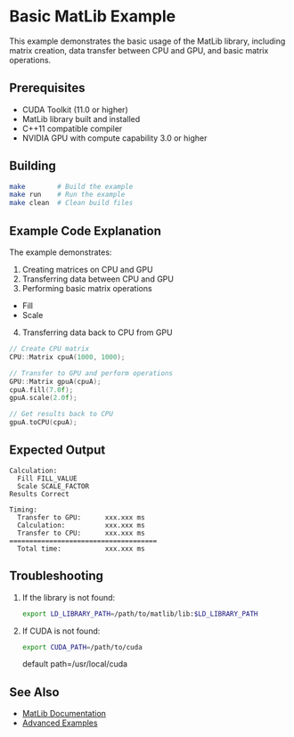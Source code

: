 # Basic MatLib Example

This example demonstrates the basic usage of the MatLib library, including matrix creation, data transfer between CPU and GPU, and basic matrix operations.

## Prerequisites

- CUDA Toolkit (11.0 or higher)
- MatLib library built and installed
- C++11 compatible compiler
- NVIDIA GPU with compute capability 3.0 or higher

## Building

```bash
make        # Build the example
make run    # Run the example
make clean  # Clean build files
```

## Example Code Explanation

The example demonstrates:
1. Creating matrices on CPU and GPU
2. Transferring data between CPU and GPU
3. Performing basic matrix operations
  - Fill
  - Scale
4. Transferring data back to CPU from GPU

```cpp
// Create CPU matrix
CPU::Matrix cpuA(1000, 1000);

// Transfer to GPU and perform operations
GPU::Matrix gpuA(cpuA);
cpuA.fill(7.0f);
gpuA.scale(2.0f);

// Get results back to CPU
gpuA.toCPU(cpuA);
```

## Expected Output

```
Calculation:
  Fill FILL_VALUE
  Scale SCALE_FACTOR
Results Correct

Timing:
  Transfer to GPU:      xxx.xxx ms
  Calculation:          xxx.xxx ms
  Transfer to CPU:      xxx.xxx ms
=====================================
  Total time:           xxx.xxx ms
```

## Troubleshooting

1. If the library is not found:
   ```bash
   export LD_LIBRARY_PATH=/path/to/matlib/lib:$LD_LIBRARY_PATH
   ```

2. If CUDA is not found:
   ```bash
   export CUDA_PATH=/path/to/cuda
   ```
   default path=/usr/local/cuda

## See Also

- [MatLib Documentation](../../docs/README.md)
- [Advanced Examples](../1_tester/README.md)